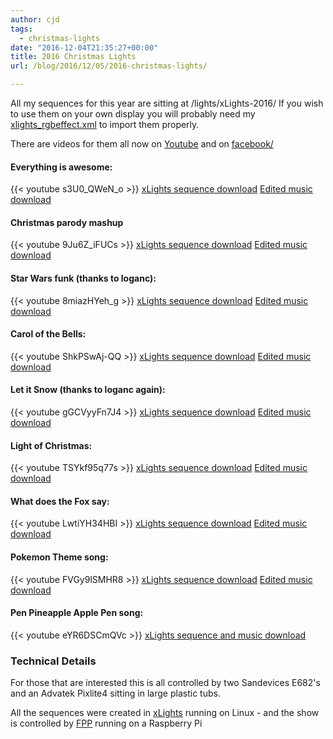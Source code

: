 ```yaml
---
author: cjd
tags:
  - christmas-lights
date: "2016-12-04T21:35:27+00:00"
title: 2016 Christmas Lights
url: /blog/2016/12/05/2016-christmas-lights/

---
```

All my sequences for this year are sitting at
/lights/xLights-2016/
If you wish to use them on your own display you will probably need my [xlights\_rgbeffect.xml](/lights/xLights-2016/xlights_rgbeffects.xml) to import them properly.

There are videos for them all now on [Youtube](https://www.youtube.com/watch?v=IgZOQO2vebI&list=PLL8pjo9GO0Q-04uJywpfBSpMvaRqHFNrV&index=8) and on [facebook/](https://www.facebook.com/debenhamlights/)

#### Everything is awesome:

{{< youtube s3U0\_QWeN\_o >}}
[xLights sequence download](/lights/xLights-2016/Everything_is_awesome.xml) [Edited music download](/lights/xLights-2016/Music/everything_is_awesome.mp3)

#### Christmas parody mashup

{{< youtube 9Ju6Z\_iFUCs >}}
[xLights sequence download](/lights/xLights-2016/Christmas_Parody.xml) [Edited music download](/lights/xLights-2016/Music/Christmas_Parody.mp3)

#### Star Wars funk (thanks to loganc):

{{< youtube 8miazHYeh\_g >}}
[xLights sequence download](/lights/xLights-2016/Star_Wars_Funk.xml) [Edited music download](/lights/xLights-2016/Music/07%20Star%20Wars%20Funk%20final.mp3)

#### Carol of the Bells:

{{< youtube ShkPSwAj-QQ >}}
[xLights sequence download](/lights/xLights-2016/Carol_of_the_bells.xml) [Edited music download](/lights/xLights-2016/Music/Carol_of_the_bells.mp3)

#### Let it Snow (thanks to loganc again):

{{< youtube gGCVyyFn7J4 >}}
[xLights sequence download](/lights/xLights-2016/Let_it_Snow.zip) [Edited music download](/lights/xLights-2016/Music/Let%20it%20Snow_%20Baby%20it's%20Cold%20Outside.mp3)

#### Light of Christmas:

{{< youtube TSYkf95q77s >}}
[xLights sequence download](/lights/xLights-2016/Light_of_Christmas.xml) [Edited music download](/lights/xLights-2016/Music/Light%20of%20Christmas.mp3)

#### What does the Fox say:

{{< youtube LwtiYH34HBI >}}
[xLights sequence download](/lights/xLights-2016/What_does_the_fox_say_short.zip) [Edited music download](/lights/xLights-2016/Music/What%20Does%20The%20Fox%20Say%20Short.mp3)

#### Pokemon Theme song:

{{< youtube FVGy9lSMHR8 >}}
[xLights sequence download](/lights/xLights-2016/Pokemon.zip) [Edited music download](/lights/xLights-2016/Music/Pokemon_Theme_Song.mp3)

#### Pen Pineapple Apple Pen song:

{{< youtube eYR6DSCmQVc >}}
[xLights sequence and music download](/lights/xLights-2016/PPAP.zip)

### Technical Details

For those that are interested this is all controlled by two Sandevices E682's and an Advatek Pixlite4 sitting in large plastic tubs.

All the sequences were created in [xLights](http://www.nutcracker123.com/wk/index.php?title=Main_Page) running on Linux - and the show is controlled by [FPP](http://falconchristmas.com/wiki/Falcon_FPP) running on a Raspberry Pi
